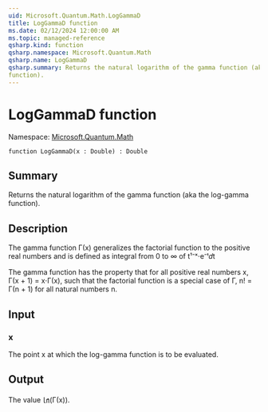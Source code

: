 ```yaml
---
uid: Microsoft.Quantum.Math.LogGammaD
title: LogGammaD function
ms.date: 02/12/2024 12:00:00 AM
ms.topic: managed-reference
qsharp.kind: function
qsharp.namespace: Microsoft.Quantum.Math
qsharp.name: LogGammaD
qsharp.summary: Returns the natural logarithm of the gamma function (aka the log-gamma
function).
---
```


# LogGammaD function

Namespace: [Microsoft.Quantum.Math](xref:Microsoft.Quantum.Math)

```qsharp
function LogGammaD(x : Double) : Double
```

## Summary
Returns the natural logarithm of the gamma function (aka the log-gamma
function).

## Description
The gamma function Γ(x) generalizes the factorial function
to the positive real numbers and is defined as
integral from 0 to ∞ of t¹⁻ˣ⋅e⁻ᵗ𝑑t

The gamma function has the property that for all positive real numbers
x, Γ(x + 1) = x⋅Γ(x), such that the factorial function
is a special case of Γ, n! = Γ(n + 1) for all natural numbers n.

## Input
### x
The point x at which the log-gamma function is to be evaluated.

## Output
The value ㏑(Γ(x)).
